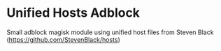 # Unified Hosts Adblock
Small adblock magisk module using unified host files from Steven Black (https://github.com/StevenBlack/hosts)